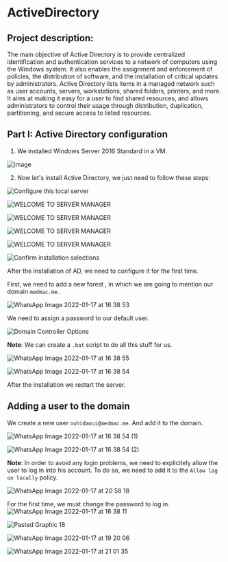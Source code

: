 # ActiveDirectory

## Project description:

The main objective of Active Directory is to provide centralized identification and authentication services to a network of computers using the Windows system. It also enables the assignment and enforcement of policies, the distribution of software, and the installation of critical updates by administrators.
Active Directory lists items in a managed network such as user accounts, servers, workstations, shared folders, printers, and more. It aims at making it easy for a user to find shared resources, and allows administrators to control their usage through distribution, duplication, partitioning, and secure access to listed resources.

## Part I: Active Directory configuration

1. We installed Windows Server 2016 Standard in a VM.

![image](https://user-images.githubusercontent.com/56129562/149035634-199a6e52-5888-4421-b71c-818feefd13e2.png)

2. Now let's install Active Directory, we just need to follow these steps:

![Configure this local server](https://user-images.githubusercontent.com/56129562/149035682-63a03d39-25a8-401d-babf-360650b6086e.png)

![WELCOME TO SERVER MANAGER](https://user-images.githubusercontent.com/56129562/149035694-a0057d0f-f755-4815-b188-e9962eaba813.png)

![WELCOME TO SERVER MANAGER](https://user-images.githubusercontent.com/56129562/149035718-6039e775-d952-44bc-a8bd-4dbfa6ec9d66.png)

![WELCOME TO SERVER MANAGER](https://user-images.githubusercontent.com/56129562/149035736-d19b0443-a014-4b84-ba8f-49c65bfad35d.png)

![WELCOME TO SERVER MANAGER](https://user-images.githubusercontent.com/56129562/149035767-9feb640d-a7bd-41c4-82b0-478a7ff51f66.png)


![Confirm installation selections](https://user-images.githubusercontent.com/56129562/149035780-f120d7b0-e451-47df-a094-8fd330c878a0.png)

After the installation of AD, we need to configure it for the first time.

First, we need to add a new forest , in which we are going to mention our domain `medmac.me`.

![WhatsApp Image 2022-01-17 at 16 38 53](https://user-images.githubusercontent.com/53974876/149802227-98a50e95-94d7-4f5e-861f-308688bce629.jpeg)

We need to assign a password to our default user.

![Domain Controller Options](https://user-images.githubusercontent.com/56129562/149035885-57cafbc3-46c9-43ca-91cb-a77f2d9fa180.png)




**Note**: We can create a `.bat` script to do all this stuff for us.

![WhatsApp Image 2022-01-17 at 16 38 55](https://user-images.githubusercontent.com/53974876/149803405-095ccac3-1d05-4b21-ad66-272bae1c9c7e.jpeg)


![WhatsApp Image 2022-01-17 at 16 38 54](https://user-images.githubusercontent.com/53974876/149803729-c9ec3d61-f7e8-48a0-9117-cdb2b0fdbb85.jpeg)


After the installation we restart the server.


## Adding a user to the domain
We create a new user `ouhidaoui@medmac.me`. And add it to the domain.

![WhatsApp Image 2022-01-17 at 16 38 54 (1)](https://user-images.githubusercontent.com/53974876/149804098-529d7aab-b598-4953-a7d5-b13f19bf59f3.jpeg)

![WhatsApp Image 2022-01-17 at 16 38 54 (2)](https://user-images.githubusercontent.com/53974876/149804362-eb58c480-7448-46ea-8af2-36d8d72edb29.jpeg)

**Note**: In order to avoid any login problems, we need to explicitely allow the user to log in into his account. To do so, we need to add it to the `Allow log on locally` policy.

![WhatsApp Image 2022-01-17 at 20 58 18](https://user-images.githubusercontent.com/53974876/149830640-a2ae32f8-add4-4ef1-89da-a0472b757f1b.jpeg)

For the first time, we must change the password to log in.
![WhatsApp Image 2022-01-17 at 16 38 11](https://user-images.githubusercontent.com/53974876/149804679-71b0fad5-4bda-4af3-b1bf-795c54bae62b.jpeg)




![Pasted Graphic 18](https://user-images.githubusercontent.com/56129562/149036941-a852cc63-0c76-487b-85ce-b0709634224e.png)


![WhatsApp Image 2022-01-17 at 19 20 06](https://user-images.githubusercontent.com/53974876/149830456-848fa18d-b181-4ef8-a92c-fe9627d724dd.jpeg)


![WhatsApp Image 2022-01-17 at 21 01 35](https://user-images.githubusercontent.com/53974876/149830892-1c28de94-8b9c-4b20-9b10-2283029bde48.jpeg)



